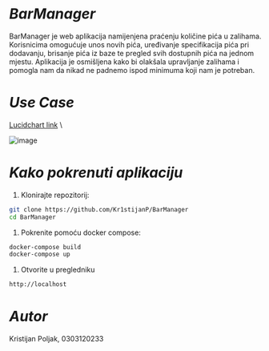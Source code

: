# ***BarManager***

BarManager je web aplikacija namijenjena praćenju količine pića u zalihama. Korisnicima omogućuje unos novih pića, uređivanje specifikacija pića pri dodavanju, brisanje pića iz baze te pregled svih dostupnih pića na jednom mjestu. Aplikacija je osmišljena kako bi olakšala upravljanje zalihama i pomogla nam da nikad ne padnemo ispod minimuma koji nam je potreban.
# ***Use Case***

[Lucidchart link](http://https://lucid.app/lucidchart/bcb9ba87-44a3-4430-8a9f-7e34fb58ac2d/edit?viewport_loc=745%2C9%2C1705%2C760%2Czok3yUf69dyn&invitationId=inv_a3d20d66-5f26-4759-8554-3a5b9e41c7df "Lucidchart") \

![image](https://github.com/user-attachments/assets/c98d5a60-215c-4695-85c7-d8bce44f3618)


# ***Kako pokrenuti aplikaciju***

1.  Klonirajte repozitorij:
```bash
git clone https://github.com/Kr1stijanP/BarManager
cd BarManager
```
1.  Pokrenite pomoću docker compose:
```bash
docker-compose build
docker-compose up
```
1. Otvorite u pregledniku
```bash
http://localhost
```

# ***Autor***
Kristijan Poljak, 0303120233


